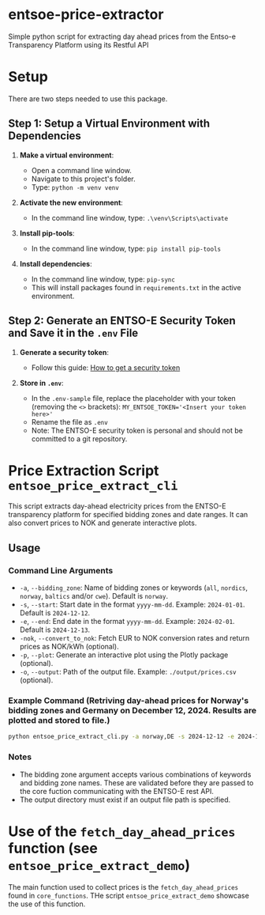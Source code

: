# entsoe-price-extractor
Simple python script for extracting day ahead prices from the Entso-e Transparency Platform using its Restful API

# Setup
There are two steps needed to use this package.

## Step 1: Setup a Virtual Environment with Dependencies

1. **Make a virtual environment**:
   - Open a command line window.
   - Navigate to this project's folder.
   - Type: `python -m venv venv`

2. **Activate the new environment**:
   - In the command line window, type: `.\venv\Scripts\activate`

3. **Install pip-tools**:
   - In the command line window, type: `pip install pip-tools`

4. **Install dependencies**:
   - In the command line window, type: `pip-sync`
   - This will install packages found in `requirements.txt` in the active environment.

## Step 2: Generate an ENTSO-E Security Token and Save it in the `.env` File

1. **Generate a security token**:
   - Follow this guide: [How to get a security token](https://uat-transparency.entsoe.eu/content/static_content/Static%20content/web%20api/how_to_get_security_token.html)

2. **Store in `.env`**:
   - In the `.env-sample` file, replace the placeholder with your token (removing the `<>` brackets): `MY_ENTSOE_TOKEN='<Insert your token here>'`
   - Rename the file as `.env`
   - Note: The ENTSO-E security token is personal and should not be committed to a git repository.


# Price Extraction Script `entsoe_price_extract_cli`

This script extracts day-ahead electricity prices from the ENTSO-E transparency platform for specified bidding zones and date ranges. It can also convert prices to NOK and generate interactive plots.

## Usage

### Command Line Arguments

- `-a`, `--bidding_zone`: Name of bidding zones or keywords (`all`, `nordics`, `norway`, `baltics` and/or `cwe`). Default is `norway`.
- `-s`, `--start`: Start date in the format `yyyy-mm-dd`. Example: `2024-01-01`. Default is `2024-12-12`.
- `-e`, `--end`: End date in the format `yyyy-mm-dd`. Example: `2024-02-01`. Default is `2024-12-13`.
- `-nok`, `--convert_to_nok`: Fetch EUR to NOK conversion rates and return prices as NOK/kWh (optional).
- `-p`, `--plot`: Generate an interactive plot using the Plotly package (optional).
- `-o`, `--output`: Path of the output file. Example: `./output/prices.csv` (optional).

### Example Command (Retriving day-ahead prices for Norway's bidding zones and Germany on December 12, 2024. Results are plotted and stored to file.)

```sh
python entsoe_price_extract_cli.py -a norway,DE -s 2024-12-12 -e 2024-12-13 -p -o ./output/norway_Dec12_2024_DAprices_EURMWh.csv
```

### Notes

- The bidding zone argument accepts various combinations of keywords and bidding zone names. These are validated before they are passed to the core fuction communicating with the ENTSO-E rest API.
- The output directory must exist if an output file path is specified.

# Use of the `fetch_day_ahead_prices` function (see `entsoe_price_extract_demo`)
The main function used to collect prices is the `fetch_day_ahead_prices` found in `core_functions`. THe script `entsoe_price_extract_demo` showcase the use of this function.